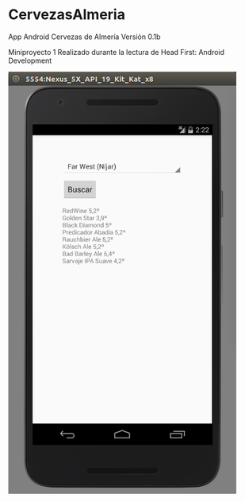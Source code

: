 # CervezasAlmeria

App Android Cervezas de Almería
Versión 0.1b

Miniproyecto 1
Realizado durante la lectura de Head First: Android Development

![alt tag](/app/src/main/res/drawable/screenshot_1.png)